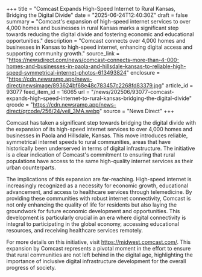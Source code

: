 +++
title = "Comcast Expands High-Speed Internet to Rural Kansas, Bridging the Digital Divide"
date = "2025-06-24T12:40:30Z"
draft = false
summary = "Comcast's expansion of high-speed internet services to over 4,000 homes and businesses in rural Kansas marks a significant step towards reducing the digital divide and fostering economic and educational opportunities."
description = "Comcast connects over 4,000 homes and businesses in Kansas to high-speed internet, enhancing digital access and supporting community growth."
source_link = "https://newsdirect.com/news/comcast-connects-more-than-4-000-homes-and-businesses-in-paola-and-hillsdale-kansas-to-reliable-high-speed-symmetrical-internet-photos-613493824"
enclosure = "https://cdn.newsramp.app/news-direct/newsimage/893624bf68e48c783457c2268fd83379.jpg"
article_id = 93077
feed_item_id = 16065
url = "/news/202506/93077-comcast-expands-high-speed-internet-to-rural-kansas-bridging-the-digital-divide"
qrcode = "https://cdn.newsramp.app/news-direct/qrcode/256/24/veil_3MA.webp"
source = "News Direct"
+++

<p>Comcast has taken a significant step towards bridging the digital divide with the expansion of its high-speed internet services to over 4,000 homes and businesses in Paola and Hillsdale, Kansas. This move introduces reliable, symmetrical internet speeds to rural communities, areas that have historically been underserved in terms of digital infrastructure. The initiative is a clear indication of Comcast's commitment to ensuring that rural populations have access to the same high-quality internet services as their urban counterparts.</p><p>The implications of this expansion are far-reaching. High-speed internet is increasingly recognized as a necessity for economic growth, educational advancement, and access to healthcare services through telemedicine. By providing these communities with robust internet connectivity, Comcast is not only enhancing the quality of life for residents but also laying the groundwork for future economic development and opportunities. This development is particularly crucial in an era where digital connectivity is integral to participating in the global economy, accessing educational resources, and receiving healthcare services remotely.</p><p>For more details on this initiative, visit <a href='https://midwest.comcast.com/' rel='nofollow' target='_blank'>https://midwest.comcast.com/</a>. This expansion by Comcast represents a pivotal moment in the effort to ensure that rural communities are not left behind in the digital age, highlighting the importance of inclusive digital infrastructure development for the overall progress of society.</p>